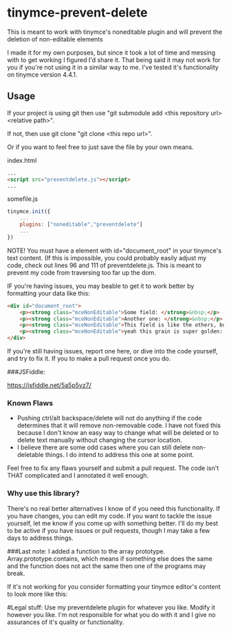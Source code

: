 # tinymce-prevent-delete
This is meant to work with tinymce's noneditable plugin and will prevent the deletion of non-editable elements

I made it for my own purposes, but since it took a lot of time and messing with to get working I figured I'd share it.  That being said it may not work for you if you're not using it in a similar way to me.  I've tested it's functionality on tinymce version 4.4.1.

## Usage

If your project is using git then use "git submodule add \<this repository url\> \<relative path\>".

If not, then use git clone "git clone \<this repo url\>".

Or if you want to feel free to just save the file by your own means.

index.html
```html
...
<script src="preventdelete.js"></script>
...
```
somefile.js
```javascript
tinymce.init({
	...
	plugins: ["noneditable","preventdelete"]
	...
})
```

NOTE!  You must have a element with id="document_root" in your tinymce's text content.  (If this is impossible, you could probably easily adjust my code, check out lines 96 and 111 of preventdelete.js.  This is meant to prevent my code from traversing too far up the dom.

IF you're having issues, you may beable to get it to work better by formatting your data like this:

```html
<div id="document_root">
	<p><strong class="mceNonEditable">Some field: </strong>&nbsp;</p>
	<p><strong class="mceNonEditable">Another one: </strong>&nbsp;</p>
	<p><strong class="mceNonEditable">This field is like the others, but has better grain: </strong>&nbsp;</p>
	<p><strong class="mceNonEditable">yeah this grain is super golden: </strong>&nbsp;</p>
</div>
```

If you're still having issues, report one here, or dive into the code yourself, and try to fix it.  If you to make a pull request once you do.

###JSFiddle:

https://jsfiddle.net/5a5p5vz7/

### Known Flaws
  - Pushing ctrl/alt backspace/delete will not do anything if the code determines that it will remove non-removable code.  I have not fixed this because I don't know an easy way to change what will be deleted or to delete text manually without changing the cursor location.  
  - I believe there are some odd cases where you can still delete non-deletable things.  I do intend to address this one at some point.
  
Feel free to fix any flaws yourself and submit a pull request.  The code isn't THAT complicated and I annotated it well enough.

### Why use this library?
There's no real better alternatives I know of if you need this functionality.  If you have changes, you can edit my code.  If you want to tackle the issue yourself, let me know if you come up with something better.  I'll do my best to be active if you have issues or pull requests, though I may take a few days to address things.


###Last note:
I added a function to the array prototype.  Array.prototype.contains, which means if something else does the same and the function does not act the same then one of the programs may break.

If it's not working for you consider formatting your tinymce editor's content to look more like this:

#Legal stuff:
Use my preventdelete plugin for whatever you like.  Modify it however you like.  I'm not responsible for what you do with it and I give no assurances of it's quality or functionality.
